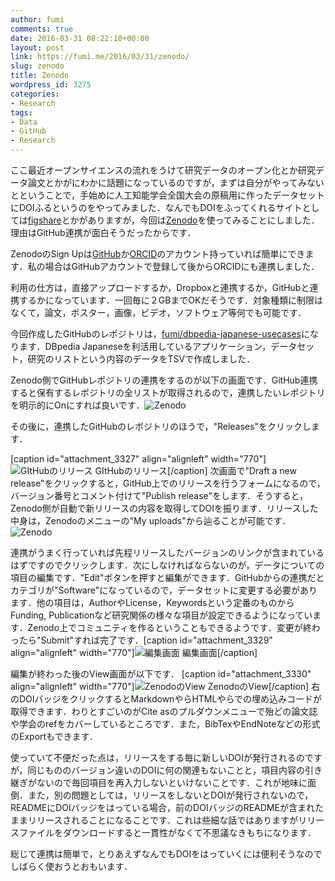 ```yaml
---
author: fumi
comments: true
date: 2016-03-31 08:22:10+00:00
layout: post
link: https://fumi.me/2016/03/31/zenodo/
slug: zenodo
title: Zenodo
wordpress_id: 3275
categories:
- Research
tags:
- Data
- GitHub
- Research
---
```


ここ最近オープンサイエンスの流れをうけて研究データのオープン化とか研究データ論文とかがにわかに話題になっているのですが，まずは自分がやってみないとということで，手始めに人工知能学会全国大会の原稿用に作ったデータセットにDOIふるというのをやってみました．なんでもDOIをふってくれるサイトとしては[figshare](https://figshare.com)とかがありますが，今回は[Zenodo](http://zenodo.org)を使ってみることにしました．理由はGitHub連携が面白そうだったからです．




ZenodoのSign Upは[GitHub](http://github.com)か[ORCID](http://orcid.org)のアカウント持っていれば簡単にできます．私の場合はGitHubアカウントで登録して後からORCIDにも連携しました．




利用の仕方は，直接アップロードするか，Dropboxと連携するか，GitHubと連携するかになっています．一回毎に２GBまでOKだそうです．対象種類に制限はなくて，論文，ポスター，画像，ビデオ，ソフトウェア等何でも可能です．




今回作成したGitHubのレポジトリは，[fumi/dbpedia-japanese-usecases](https://github.com/fumi/dbpedia-japanese-usecases)になります．DBpedia Japaneseを利活用しているアプリケーション，データセット，研究のリストという内容のデータをTSVで作成しました．




Zenodo側でGitHubレポジトリの連携をするのが以下の画面です．GitHub連携すると保有するレポジトリの全リストが取得されるので，連携したいレポジトリを明示的にOnにすれば良いです．![Zenodo](http://fumi.me/wp-content/uploads/2016/03/Zenodo-1024x693.png)




その後に，連携したGitHubのレポジトリのほうで，"Releases"をクリックします．

[caption id="attachment_3327" align="alignleft" width="770"]![GItHubのリリース](http://fumi.me/wp-content/uploads/2016/03/fumi_dbpedia-japanese-usecases__Datasets_for_Use_cases_of_DBpedia_Japanese-1024x814.png) GItHubのリリース[/caption]
次画面で"Draft a new release"をクリックすると，GitHub上でのリリースを行うフォームになるので，バージョン番号とコメント付けて"Publish release"をします．そうすると，Zenodo側が自動で新リリースの内容を取得してDOIを振ります．リリースした中身は，Zenodoのメニューの"My uploads"から辿ることが可能です．![Zenodo](http://fumi.me/wp-content/uploads/2016/03/Zenodo-1-1024x850.png)




連携がうまく行っていれば先程リリースしたバージョンのリンクが含まれているはずですのでクリックします．次にしなければならないのが，データについての項目の編集です．"Edit"ボタンを押すと編集ができます．GitHubからの連携だとカテゴリが"Software"になっているので，データセットに変更する必要があります．他の項目は，AuthorやLicense，Keywordsという定番のものからFunding, Publicationなど研究関係の様々な項目が設定できるようになっています．Zenodo上でコミュニティを作るということもできるようです．変更が終わったら"Submit"すれば完了です．[caption id="attachment_3329" align="alignleft" width="770"]![編集画面](http://fumi.me/wp-content/uploads/2016/03/Zenodo-2-1019x1024.png) 編集画面[/caption]




編集が終わった後のView画面が以下です．
[caption id="attachment_3330" align="alignleft" width="770"]![ZenodoのView](http://fumi.me/wp-content/uploads/2016/03/dbpedia-japanese-usecases_1_0_1_-_Zenodo-1024x765.png) ZenodoのView[/caption]
右のDOIバッジをクリックするとMarkdownやらHTMLやらでの埋め込みコードが取得できます．わりとすごいのがCite asのプルダウンメニューで殆どの論文誌や学会のrefをカバーしているところです．また，BibTexやEndNoteなどの形式のExportもできます．




使っていて不便だった点は，リリースをする毎に新しいDOIが発行されるのですが，同じもののバージョン違いのDOIに何の関連もないことと，項目内容の引き継ぎがないので毎回項目を再入力しないといけないことです．これが地味に面倒．また，別の問題としては，リリースをしないとDOIが発行されないので，READMEにDOIバッジをはっている場合，前のDOIバッジのREADMEが含まれたままリリースされることになることです．これは些細な話ではありますがリリースファイルをダウンロードすると一貫性がなくて不思議なきもちになります．




総じて連携は簡単で，とりあえずなんでもDOIをはっていくには便利そうなのでしばらく使おうとおもいます．

